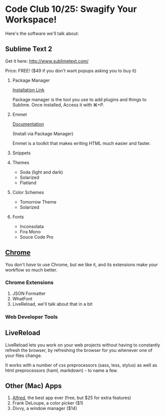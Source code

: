 Code Club 10/25: Swagify Your Workspace!
========================================

Here's the software we'll talk about:

## Sublime Text 2

Get it here: http://www.sublimetext.com/

Price: FREE! ($49 if you don't want popups asking you to buy it)

1.  Package Manager 
    
    [Installation Link](https://sublime.wbond.net/installation#st2)
    
    Package manager is the tool you use to add plugins and things to Sublime. Once installed, Access it with ⌘+P.

2.  Emmet
    
    [Documentation](http://docs.emmet.io/)

    (Install via Package Manager)

    Emmet is a toolkit that makes writing HTML much easier and faster. 

3.  Snippets

4.  Themes
    -   Soda (light and dark)
    -   Solarized
    -   Flatland

5.  Color Schemes
    -   Tomorrow Theme
    -   Solarized

6.  Fonts
    -   Inconsolata
    -   Fira Mono
    -   Souce Code Pro




## [Chrome](https://www.google.com/intl/en/chrome/browser/)

You don't *have* to use Chrome, but we like it, and its extensions make your workflow so much better.

### Chrome Extensions
1. JSON Formatter
2. WhatFont
3. LiveReload, we'll talk about that in a bit

### Web Developer Tools



## LiveReload

LiveReload lets you work on your web projects without having to constantly refresh the browser, by refreshing the browser for you whenever one of your files change.

It works with a number of css preprocessors (sass, less, stylus) as well as html preprocessors (haml, markdown) - to name a few.

## Other (Mac) Apps

1. [Alfred](http://alfredapp.com), the best app ever (free, but $25 for extra features)
2. Frank DeLoupe, a color picker ($1)
3. Divvy, a window manager ($14)